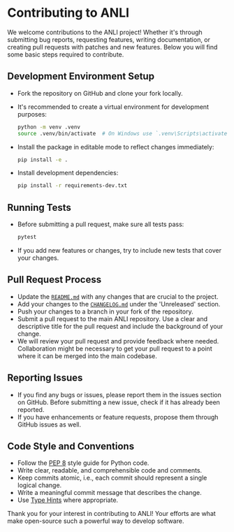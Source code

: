 # Contributing to ANLI

We welcome contributions to the ANLI project! Whether it's through submitting bug reports, requesting features, writing documentation, or creating pull requests with patches and new features. Below you will find some basic steps required to contribute.

## Development Environment Setup

- Fork the repository on GitHub and clone your fork locally.
- It's recommended to create a virtual environment for development purposes:
    ```bash
    python -m venv .venv
    source .venv/bin/activate  # On Windows use `.venv\Scripts\activate`
    ```

- Install the package in editable mode to reflect changes immediately:
    ```bash
    pip install -e .
    ```

- Install development dependencies:
    ```bash
    pip install -r requirements-dev.txt
    ```

## Running Tests

- Before submitting a pull request, make sure all tests pass:
    ```bash
    pytest
    ```

- If you add new features or changes, try to include new tests that cover your changes.

## Pull Request Process

- Update the [`README.md`](README.md) with any changes that are crucial to the project.
- Add your changes to the [`CHANGELOG.md`](CHANGELOG.md) under the 'Unreleased' section.
- Push your changes to a branch in your fork of the repository.
- Submit a pull request to the main ANLI repository. Use a clear and descriptive title for the pull request and include the background of your change.
- We will review your pull request and provide feedback where needed. Collaboration might be necessary to get your pull request to a point where it can be merged into the main codebase.

## Reporting Issues

- If you find any bugs or issues, please report them in the issues section on GitHub. Before submitting a new issue, check if it has already been reported.
- If you have enhancements or feature requests, propose them through GitHub issues as well.

## Code Style and Conventions

- Follow the [PEP 8](https://www.python.org/dev/peps/pep-0008/) style guide for Python code.
- Write clear, readable, and comprehensible code and comments.
- Keep commits atomic, i.e., each commit should represent a single logical change.
- Write a meaningful commit message that describes the change.
- Use [Type Hints](https://docs.python.org/3/library/typing.html) where appropriate.

Thank you for your interest in contributing to ANLI! Your efforts are what make open-source such a powerful way to develop software.